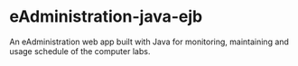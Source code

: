 # eAdministration-java-ejb
An eAdministration web app built with Java for monitoring, maintaining and usage schedule of the computer labs.
